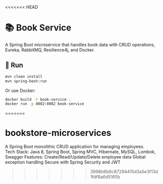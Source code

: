 <<<<<<< HEAD
# 📚 Book Service

A Spring Boot microservice that handles book data with CRUD operations, Eureka, RabbitMQ, Resilience4j, and Docker.

## 🚀 Run

```bash
mvn clean install
mvn spring-boot:run
```

Or use Docker:

```bash
docker build -t book-service .
docker run -p 8082:8082 book-service
```
=======
# bookstore-microservices
A Spring Boot monolithic CRUD application for managing employees.  
Tech Stack: Java 8, Spring Boot, Spring MVC, Hibernate, MySQL, Lombok, Swagger 
Features:  Create/Read/Update/Delete employee data  Global exception handling  Secure with Spring Security and JWT
>>>>>>> 3998b6b6c87294415d3a5e3f13d1fdf8a6d5165b
